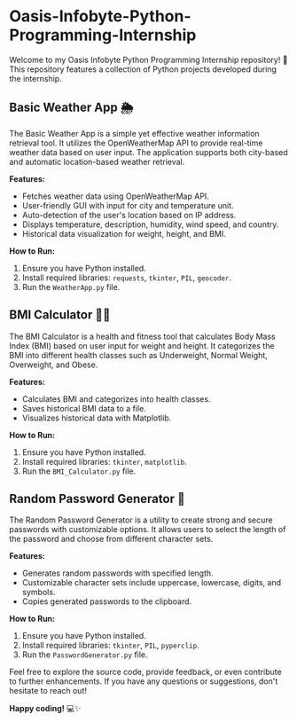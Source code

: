 # Oasis-Infobyte-Python-Programming-Internship

Welcome to my Oasis Infobyte Python Programming Internship repository! 🐍 This repository features a collection of Python projects developed during the internship.

## Basic Weather App 🌦️

The Basic Weather App is a simple yet effective weather information retrieval tool. It utilizes the OpenWeatherMap API to provide real-time weather data based on user input. The application supports both city-based and automatic location-based weather retrieval.

**Features:**
- Fetches weather data using OpenWeatherMap API.
- User-friendly GUI with input for city and temperature unit.
- Auto-detection of the user's location based on IP address.
- Displays temperature, description, humidity, wind speed, and country.
- Historical data visualization for weight, height, and BMI.

**How to Run:**
1. Ensure you have Python installed.
2. Install required libraries: `requests`, `tkinter`, `PIL`, `geocoder`.
3. Run the `WeatherApp.py` file.

## BMI Calculator 🏋️‍♂️

The BMI Calculator is a health and fitness tool that calculates Body Mass Index (BMI) based on user input for weight and height. It categorizes the BMI into different health classes such as Underweight, Normal Weight, Overweight, and Obese.

**Features:**
- Calculates BMI and categorizes into health classes.
- Saves historical BMI data to a file.
- Visualizes historical data with Matplotlib.

**How to Run:**
1. Ensure you have Python installed.
2. Install required libraries: `tkinter`, `matplotlib`.
3. Run the `BMI_Calculator.py` file.

## Random Password Generator 🔐

The Random Password Generator is a utility to create strong and secure passwords with customizable options. It allows users to select the length of the password and choose from different character sets.

**Features:**
- Generates random passwords with specified length.
- Customizable character sets include uppercase, lowercase, digits, and symbols.
- Copies generated passwords to the clipboard.

**How to Run:**
1. Ensure you have Python installed.
2. Install required libraries: `tkinter`, `PIL`, `pyperclip`.
3. Run the `PasswordGenerator.py` file.

Feel free to explore the source code, provide feedback, or even contribute to further enhancements. If you have any questions or suggestions, don't hesitate to reach out!

**Happy coding!** 💻✨
